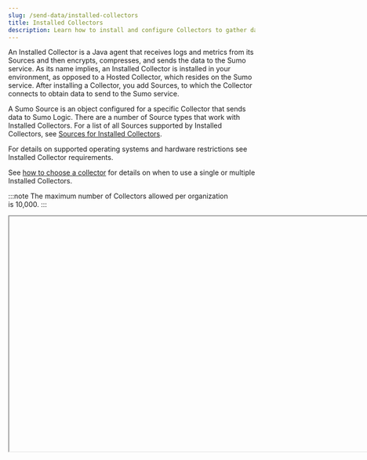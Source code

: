 ```yaml
---
slug: /send-data/installed-collectors
title: Installed Collectors
description: Learn how to install and configure Collectors to gather data to send to Sumo Logic, and read about deployment options and volume limitations.
---
```


An Installed Collector is a Java agent that receives logs and metrics from its Sources and then encrypts, compresses, and sends the data to the Sumo service. As its name implies, an Installed Collector is installed in your environment, as opposed to a Hosted Collector, which resides on the Sumo service. After installing a Collector, you add Sources, to which the Collector connects to obtain data to send to the Sumo service. 

A Sumo Source is an object configured for a specific Collector that sends data to Sumo Logic. There are a number of Source types that work with Installed Collectors. For a list of all Sources supported by Installed Collectors, see [Sources for Installed Collectors](/docs/send-data/installed-collectors/sources).

For details on supported operating systems and hardware restrictions see Installed Collector requirements.

See [how to choose a collector](/docs/send-data/choose-collector-source) for details on when to use a single or multiple Installed Collectors.

:::note
The maximum number of Collectors allowed per organization is 10,000.
:::

<Iframe url="https://www.youtube.com/embed/QxGCrxbJ1Vs"
        width="854px"
        height="480px"
        id="myId"
        className="video-container"
        display="initial"
        position="relative"
        allow="accelerometer; autoplay=1; clipboard-write; encrypted-media; gyroscope; picture-in-picture"
        allowfullscreen
        />

import Iframe from 'react-iframe';

## CPU usage guidelines

An Installed Collector will use all CPU processing resources available on a machine to collect your data. We have benchmarked CPU performance based on the number of [Local File Sources](/docs/send-data/installed-collectors/sources/local-file-source) running on an Installed Collector and the size of log messages ingested. The default allocated memory of 128 MB of Java heap space was used.

:::tip
The Collector can try to keep CPU usage at a targeted percentage when using Local and Remote File Sources.
:::

Use the following observations to guide you when designing your deployment. The following data was generated from a Collector on an Amazon EC2 m4.large [instance type](https://aws.amazon.com/ec2/instance-types/) with 2 virtual CPUs and 8 GiB of memory.

### Size of messages

An Installed Collector performs better when collecting larger sized log messages. For example, at 5% CPU usage 10 KB of logs can be ingested at 100 logs per second (**1,000 KB/sec**). Whereas, 1 KB of logs can be ingested at 500 logs per second (**500 KB/sec**).

**Events Per Second (EPS) achieved by message size and CPU usage:**

The columns are the Average CPU and Average Message Size.

| Average CPU |  100 B |  512 B |   1 KB |   5 KB |   10 KB |
|--|--|--|--|--|--|
| **5%** | 1,500 | 900 | 500 | 150 | 100 |
| **10%** | 3,800 | 2,000 | 1,500 | 400 | 200 |
| **20%** | \> 7,500 | 3,900 | 2,000 | 750 | 450 |
| **50%** | 23,000 | 9,800 | 6,000 | 1,800 | 900 |
| **90%** | \> 35,000 | 17,000 | 11,000 | 3,300 | 1,700 |

### Number of Sources

Generally, as the number of Sources increases, the number of threads also increases. The Collector will use three threads per available CPU by default, you can [increase the max threads](/docs/send-data/collector-faq#increase-max-threads-collector) if needed.

**1,000 events per second with 1 KB message size:**

| Number of Local File Sources  | Ubuntu Process CPU Usage | Windows Process CPU Usage |
|--|--|--|
| 1 | 5% | 3.5% |
| 2 | 7.5% | 5% |
| 4 | 15% | 12.5% |
| 8 | 30% | 25% |
| 16 | 70% | 50% |
| 32 | 90% | 100% |

**5,000 events per second with 1 KB message size:**

| Number of Local File Sources | Ubuntu Process CPU Usage | Windows Process CPU Usage |
|--|--|--|
| 1 | 20% | 17.5% |
| 2 | 40% | 35% |
| 4 | 90% | 65% |
| 8 |   | 90% |

**10,000 events per second with 1 KB message size:**

| Number of Local File Sources | Ubuntu & Windows Process CPU Usage |
|--|--|
| 1 | 40% |
| 2 | 82.5% |
| 4 | 90% |

## About Collector and Source installation and configuration

This section is an overview of the multiple methods Sumo provides for
installing and configuring Collectors and Sources.

### Collector installation and configuration

Sumo provides multiple methods for installing a Collector:

* UI installers. You provide configuration settings during the installation dialog. The installer writes these settings to `user.properties` in the collector’s `/config` directory. 
* Command-line installer. You supply configuration settings on the command line, or using a varfile. the installer writes these settings to `user.properties` in the collector’s  `/config` directory.   
* RPM, for Linux. You supply configuration settings in a `user.properties` file that you create.
* Binary package, for Linux. The binary package can also be used on MacOS.

For details on Collector installation, see [Install a Collector on Linux](linux.md), [Install a Collector on MacOS](macos.md), and [Install a Collector on Windows](windows.md).
 

After a Collector is up and running, you can change some Installed Collector configuration settings by editing `user.properties` and restarting the collector. For more information, see [user.properties parameters](collector-installation-reference/user-properties.md).

A few Installed Collector behaviors, such as caching, are configured in the `collector.properties` file in the Collector’s `config` directory.  

You can update the configuration of an Installed Collector using the Collector Management API. For more information, see Collector API Methods and Examples.

### Source configuration

You can set up as many as 1,000 Sources on a given Collector. A Source should be configured to collect similar data types. For example, you might set up three Local File Sources to collect router activity logs from three locations, and another Local File Source to collect logs from a web application.

Each Source is tagged with its own metadata, as described in [Metadata Naming Conventions](docs/send-data/reference-information/metadata-naming-conventions.md). The more Sources you set up, the easier it is to isolate one of the Sources in a search since each Source can be identified by its metadata.

When you configure Sources that read from log files, you specify a path expression that defines what files to scan. You can optionally configure a denylist of files to exclude from collection.  

You can create Sources using the Sumo web app at any time after Collector installation. For source-specific instructions, see the topics below [Sources for Installed Collectors](/docs/send-data/installed-collectors/sources).

Alternatively, you can define Sources for an Installed Collector in a UTF-8 encoded JSON file, in which case you must provide the file when starting the Collector for the first time. For more information, see [Use JSON to Configure
Sources](/docs/send-data/use-json-configure-sources). Note that if you provide the Sources configuration in a JSON file, you can no longer manage the Sources through the Sumo web app or the Collector Management API.

## Installed Collectors and Sources in action

This section is an overview of how Installed Collectors and their Sources operate.

### Installed Collector startup

When you start up an Installed Collector for the first time it registers with Sumo and creates any Sources that you have defined in a UTF-8 encoded JSON source configuration file.

When the collector tries to register with Sumo it first sends the request to the US1 deployment. If your organization is in another deployment Sumo will redirect the Collector to your deployment URL based on the authentication credential's deployment. You can define the deployment URL in the Collector's [user.properties](collector-installation-reference/user-properties.md) file with the `url` parameter.

### Sources scan source data

Sources scan their target directory or data structure periodically. A Local File Source scans target directories every two seconds. For Windows Performance Monitor Sources and Script Sources, you configure the scan interval when you define the source.

For support purposes, an Installed Collector automatically collects its version, uptime, OS version, OS architecture, Java version, and JVM instance ID. Installed Collectors running on AWS also collect instance type, instance ID, and instance region.

### How an Installed Collector sends data to the Sumo service

An Installed Collector starts sending data to the Sumo service as soon as it is available from the Sources configured on the Collector. Before sending the data, a Collector compresses (by a factor of 10x) and encrypts the data. A Collector sends data to the Sumo service over HTTPS.

#### Fingerprint

To keep track of what it has already sent to the Sumo service, the Collector tracks a file by its fingerprint (the first 2048 bytes of the file) and by a read pointer that indicates the last line read by the Collector. This fingerprint is then compared to a list of known fingerprints from that Source. If the fingerprint does not match one in the known list we start reading that file's content from the beginning and send it to Sumo. If a matching fingerprint is found in the list we start reading from the last known byte mark of that file. The Collector updates this information approximately every second. A file's fingerprint is retained for some period of time after file deletion, otherwise it is removed.

An issue that could arise is seeing duplicated log messages for a log file that is written to very slowly. When a file is slowly written and the first messages in the file are not larger than 2kb the fingerprint for the Source file can be overwritten with each log line, up to the point those first lines add up to 2kb.

Another possible issue is seeing the Collector not ingesting from a file where the first 2kb of the files match another file previously Collected due to fingerprint matching. In this case, the Collector believes it has already read from the file and could wait at the last known line collected before we see collection begin again at that point.

To resolve these issues you can adjust the fingerprint size to match your needs. 

1. Stop the current Collector service/process
1. Locate the following Collector configuration
    file, **/\<sumo_install_dir\>/config/collector.properties**
1. Add the following parameter to change the default fingerprint size
    for all Sources on the Collector. The number represents bytes.  
    `collector.wildcard.fpSize=2048`
1. Restart the Collector process/service

### Throttling, caching, and flushing

Ordinarily, a Collector sends data to the Sumo service as fast as its connection allows. Under some circumstances, the Sumo service may instruct a Collector to throttle itself or slow the rate at which it is sending data to the service. 

To determine whether throttling is required, Sumo measures the amount of data already committed to uploading against the number of previous requests and available resources (quota) in an account. In other words, Sumo Logic compares the current ingestion with the rate of ingest using a per minute rate that can be derived from the contracted daily GB/day rate.

The Sumo service tells the Collector it can speed up when throttling is no longer necessary.

For more information, see Manage Ingestion. 

#### Caching

Installed Collectors cache outbound data when throttled or paused or if the connection to the Sumo service is lost. Data is cached first in memory and then on disk. By default, a Collector supports caching the following amounts:

Up to 4GB total disk space, including:

* Up to 3GB for log data
* Up to 1GB for metric data

You can raise or lower the disk limits for Collector caching. For more information, see [Configure Limits for Collector Caching](/docs/send-data/collector-faq#configure-limits-collector-caching).

#### Flushing mode

Unlike the fixed size cache, which evicts old data to make room for new data, flushing mode stops collection of new data and focuses only on sending existing data (flushing the cache).

A Collector enters flushing mode when less than 10% of free disk space remains on the disk where the Collector is installed. For more information, see [Flushing Mode](/docs/send-data/collector-faq#flushing-mode).

## Collector monitoring and logging

An Installed Collector sends a heartbeat to the Sumo service every 15 seconds. If the Sumo service does not receive a heartbeat for 30 minutes, it considers the Collector to be offline, and shows its health status as red in the **Collection** page of the Sumo web app. The heartbeat is linked to the [`alive` parameter](/docs/send-data/use-json-configure-sources)in the JSON object. If an Installed Collector
appears offline try restarting the service and [testing connectivity](collector-installation-reference/test-connectivity-sumo-collectors.md).

The Collector uses the log4j2 framework. You can tailor log rotation behavior for `collector.log` by editing the `log4j2.xml` file in the collector’s `/config` directory. For more information, see Log Rotation Settings.
